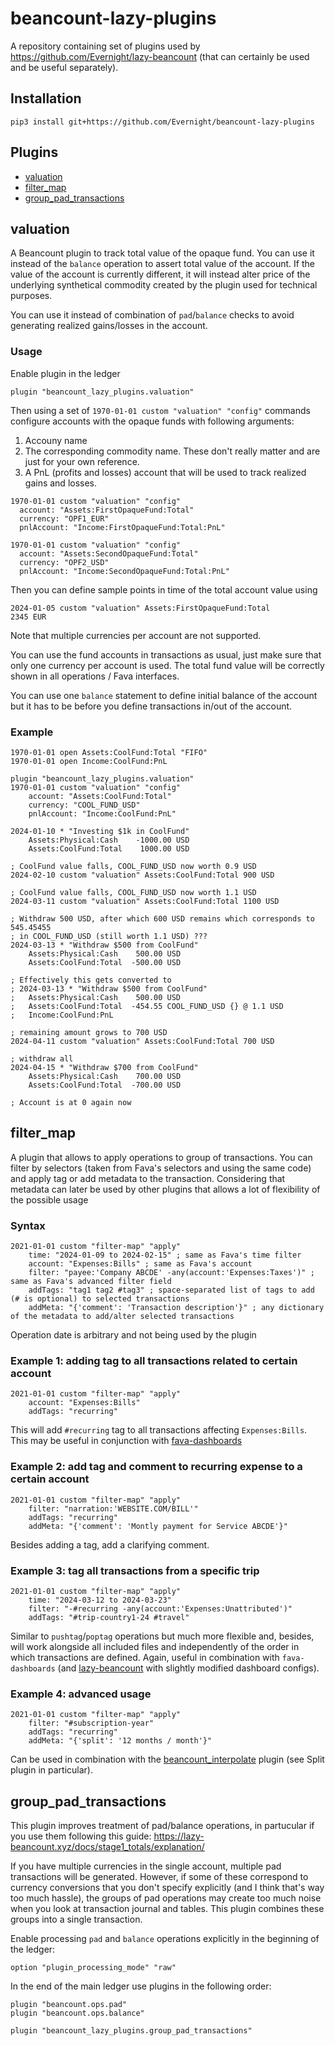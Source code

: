 # beancount-lazy-plugins
A repository containing set of plugins used by https://github.com/Evernight/lazy-beancount (that can certainly be used and be useful separately).

## Installation
```pip3 install git+https://github.com/Evernight/beancount-lazy-plugins```

## Plugins
* [valuation](#valuation)
* [filter_map](#filter_map)
* [group_pad_transactions](#group_pad_transactions)

## valuation
A Beancount plugin to track total value of the opaque fund. You can use it instead of the ```balance``` operation to assert total value of the account. If the value of the account is currently different, it will instead alter price of the underlying synthetical commodity created by the plugin used for technical purposes.

You can use it instead of combination of ```pad```/```balance``` checks to avoid generating realized gains/losses in the account.

### Usage
Enable plugin in the ledger

    plugin "beancount_lazy_plugins.valuation"

Then using a set of ```1970-01-01 custom "valuation" "config"``` commands configure accounts with the opaque funds with following arguments:
1. Accouny name
2. The corresponding commodity name. These don't really matter and are just for your own reference.
3. A PnL (profits and losses) account that will be used to track realized gains and losses.

```
1970-01-01 custom "valuation" "config"
  account: "Assets:FirstOpaqueFund:Total"
  currency: "OPF1_EUR"
  pnlAccount: "Income:FirstOpaqueFund:Total:PnL"

1970-01-01 custom "valuation" "config"
  account: "Assets:SecondOpaqueFund:Total"
  currency: "OPF2_USD"
  pnlAccount: "Income:SecondOpaqueFund:Total:PnL"
```

Then you can define sample points in time of the total account value using

    2024-01-05 custom "valuation" Assets:FirstOpaqueFund:Total           2345 EUR

Note that multiple currencies per account are not supported.

You can use the fund accounts in transactions as usual, just make sure that only one currency per account is used.
The total fund value will be correctly shown in all operations / Fava interfaces.

You can use one `balance` statement to define initial balance of the account but it has to be before you define 
transactions in/out of the account.

### Example

    1970-01-01 open Assets:CoolFund:Total "FIFO"
    1970-01-01 open Income:CoolFund:PnL

    plugin "beancount_lazy_plugins.valuation"
    1970-01-01 custom "valuation" "config"
        account: "Assets:CoolFund:Total"
        currency: "COOL_FUND_USD"
        pnlAccount: "Income:CoolFund:PnL"

    2024-01-10 * "Investing $1k in CoolFund"
        Assets:Physical:Cash    -1000.00 USD
        Assets:CoolFund:Total    1000.00 USD

    ; CoolFund value falls, COOL_FUND_USD now worth 0.9 USD
    2024-02-10 custom "valuation" Assets:CoolFund:Total 900 USD

    ; CoolFund value falls, COOL_FUND_USD now worth 1.1 USD
    2024-03-11 custom "valuation" Assets:CoolFund:Total 1100 USD

    ; Withdraw 500 USD, after which 600 USD remains which corresponds to 545.45455
    ; in COOL_FUND_USD (still worth 1.1 USD) ???
    2024-03-13 * "Withdraw $500 from CoolFund"
        Assets:Physical:Cash    500.00 USD
        Assets:CoolFund:Total  -500.00 USD

    ; Effectively this gets converted to
    ; 2024-03-13 * "Withdraw $500 from CoolFund"
    ;   Assets:Physical:Cash    500.00 USD
    ;   Assets:CoolFund:Total  -454.55 COOL_FUND_USD {} @ 1.1 USD
    ;   Income:CoolFund:PnL

    ; remaining amount grows to 700 USD
    2024-04-11 custom "valuation" Assets:CoolFund:Total 700 USD

    ; withdraw all
    2024-04-15 * "Withdraw $700 from CoolFund"
        Assets:Physical:Cash    700.00 USD
        Assets:CoolFund:Total  -700.00 USD

    ; Account is at 0 again now

## filter_map
A plugin that allows to apply operations to group of transactions. You can filter by selectors (taken from Fava's selectors and using the same code) and apply tag or add metadata to the transaction. Considering that metadata can later be used by other plugins that allows a lot of flexibility of the possible usage

### Syntax
```
2021-01-01 custom "filter-map" "apply"
    time: "2024-01-09 to 2024-02-15" ; same as Fava's time filter
    account: "Expenses:Bills" ; same as Fava's account
    filter: "payee:'Company ABCDE' -any(account:'Expenses:Taxes')" ; same as Fava's advanced filter field
    addTags: "tag1 tag2 #tag3" ; space-separated list of tags to add (# is optional) to selected transactions
    addMeta: "{'comment': 'Transaction description'}" ; any dictionary of the metadata to add/alter selected transactions
```
Operation date is arbitrary and not being used by the plugin

### Example 1: adding tag to all transactions related to certain account
```
2021-01-01 custom "filter-map" "apply"
    account: "Expenses:Bills"
    addTags: "recurring"
```

This will add ```#recurring``` tag to all transactions affecting ```Expenses:Bills```. This may be useful in conjunction with [fava-dashboards](https://github.com/andreasgerstmayr/fava-dashboards)

### Example 2: add tag and comment to recurring expense to a certain account
```
2021-01-01 custom "filter-map" "apply"
    filter: "narration:'WEBSITE.COM/BILL'"
    addTags: "recurring"
    addMeta: "{'comment': 'Montly payment for Service ABCDE'}"
```

Besides adding a tag, add a clarifying comment.

### Example 3: tag all transactions from a specific trip
```
2021-01-01 custom "filter-map" "apply"
    time: "2024-03-12 to 2024-03-23"
    filter: "-#recurring -any(account:'Expenses:Unattributed')"
    addTags: "#trip-country1-24 #travel"
```

Similar to ```pushtag```/```poptag``` operations but much more flexible and, besides, will work alongside all included files and independently of the order in which transactions are defined. Again, useful in combination with ```fava-dashboards``` (and [lazy-beancount](https://github.com/Evernight/lazy-beancount) with slightly modified dashboard configs).

### Example 4: advanced usage
```
2021-01-01 custom "filter-map" "apply"
    filter: "#subscription-year"
    addTags: "recurring"
    addMeta: "{'split': '12 months / month'}"
```

Can be used in combination with the [beancount_interpolate](https://github.com/Akuukis/beancount_interpolate) plugin (see Split plugin in particular).

## group_pad_transactions
This plugin improves treatment of pad/balance operations, in partucular  if you use them following
this guide: https://lazy-beancount.xyz/docs/stage1_totals/explanation/

If you have multiple currencies in the single account, multiple pad transactions will be generated.
However, if some of these correspond to currency conversions that you don't specify explicitly
(and I think that's way too much hassle), the groups of pad operations may create too much noise when
you look at transaction journal and tables. This plugin combines these groups into a single transaction.

Enable processing ```pad``` and ```balance``` operations explicitly in the beginning of the ledger:
```
option "plugin_processing_mode" "raw"
```

In the end of the main ledger use plugins in the following order:
```
plugin "beancount.ops.pad"
plugin "beancount.ops.balance"

plugin "beancount_lazy_plugins.group_pad_transactions"
```
